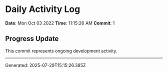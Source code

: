 # Daily Activity Log

**Date**: Mon Oct 03 2022
**Time**: 11:15:26 AM
**Commit**: 1

## Progress Update

This commit represents ongoing development activity.

---
Generated: 2025-07-29T15:15:26.385Z
